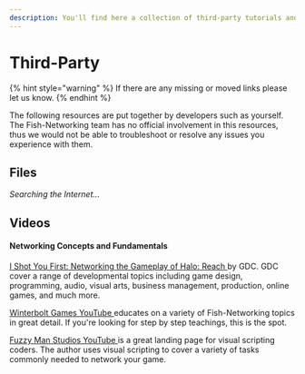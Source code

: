 ```yaml
---
description: You'll find here a collection of third-party tutorials and resources.
---
```


# Third-Party

{% hint style="warning" %}
If there are any missing or moved links please let us know.
{% endhint %}

The following resources are put together by developers such as yourself. The Fish-Networking team has no official involvement in this resources, thus we would not be able to troubleshoot or resolve any issues you experience with them.

## Files

_Searching the Internet..._

## Videos

#### Networking Concepts and Fundamentals

[I Shot You First: Networking the Gameplay of Halo: Reach ](https://www.youtube.com/watch?v=h47zZrqjgLc)by GDC. GDC cover a range of developmental topics including game design, programming, audio, visual arts, business management, production, online games, and much more.&#x20;

[Winterbolt Games YouTube ](https://www.youtube.com/watch?v=8YtsHYCmsVA\&list=PLmy1vWssxK4Mw-xIybZuY1lxAPEcSsKsE)educates on a variety of Fish-Networking topics in great detail. If you're looking for step by step teachings, this is the spot.

[Fuzzy Man Studios YouTube ](https://www.youtube.com/watch?v=594e5Z17o8Y\&list=PLkZBdk5FMKnzFk2NM_fzMOjVLGTK1P385)is a great landing page for visual scripting coders. The author uses visual scripting to cover a variety of tasks commonly needed to network your game.
